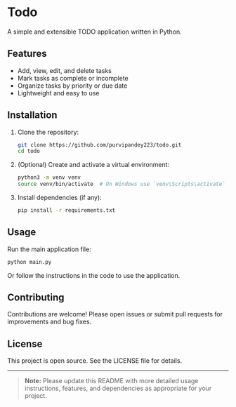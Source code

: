 # Todo

A simple and extensible TODO application written in Python.

## Features

- Add, view, edit, and delete tasks
- Mark tasks as complete or incomplete
- Organize tasks by priority or due date
- Lightweight and easy to use

## Installation

1. Clone the repository:
   ```bash
   git clone https://github.com/purvipandey223/todo.git
   cd todo
   ```

2. (Optional) Create and activate a virtual environment:
   ```bash
   python3 -m venv venv
   source venv/bin/activate  # On Windows use `venv\Scripts\activate`
   ```

3. Install dependencies (if any):
   ```bash
   pip install -r requirements.txt
   ```

## Usage

Run the main application file:
```bash
python main.py
```
Or follow the instructions in the code to use the application.

## Contributing

Contributions are welcome! Please open issues or submit pull requests for improvements and bug fixes.

## License

This project is open source. See the LICENSE file for details.

---

> **Note:** Please update this README with more detailed usage instructions, features, and dependencies as appropriate for your project.

